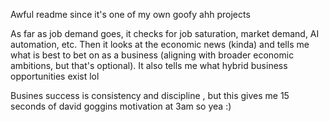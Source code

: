 Awful readme since it's one of my own goofy ahh projects

As far as job demand goes, it checks for job saturation, market demand, AI automation, etc. 
Then it looks at the economic news (kinda) and tells me what is best to bet on as a business (aligning with broader economic ambitions, but that's optional). 
It also tells me what hybrid business opportunities exist lol

Busines success is consistency and discipline , but this gives me 15 seconds of david goggins motivation at 3am so yea :)

